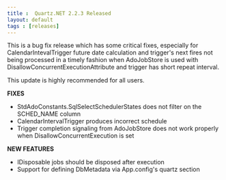 ```yaml
---
title :  Quartz.NET 2.2.3 Released
layout: default
tags : [releases]
---
```



This is a bug fix release which has some critical fixes, especially for CalendarIntevalTrigger
future date calculation and trigger's next fires not being processed in a timely fashion when AdoJobStore is used
with DisallowConcurrentExecutionAttribute and trigger has short repeat interval.

This update is highly recommended for all users.

__FIXES__

* StdAdoConstants.SqlSelectSchedulerStates does not filter on the SCHED_NAME column
* CalendarIntervalTrigger produces incorrect schedule
* Trigger completion signaling from AdoJobStore does not work properly when DisallowConcurrentExecution is set

__NEW FEATURES__

* IDisposable jobs should be disposed after execution  
* Support for defining DbMetadata via App.config's quartz section

<Download />
